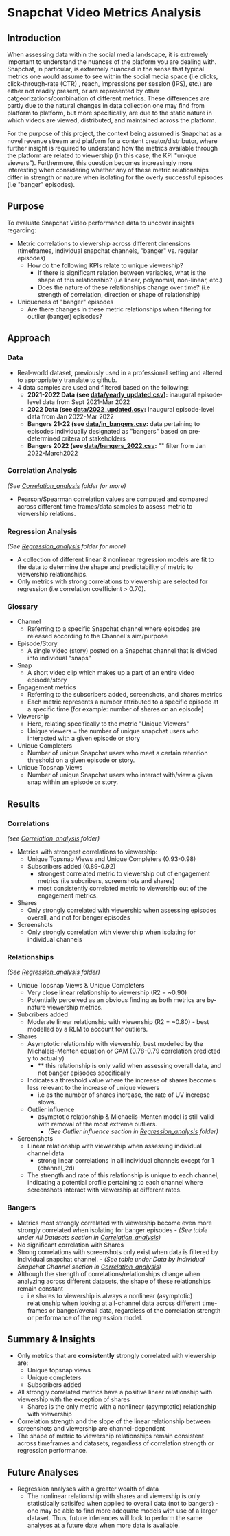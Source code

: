 # Snapchat Video Metrics Analysis

## Introduction 
When assessing data within the social media landscape, it is extremely important to understand the nuances of the platform you are dealing with. Snapchat, in particular, is extremely nuanced in the sense that typical metrics one would assume to see within the social media space (i.e clicks, click-through-rate (CTR) , reach, impressions per session (IPS), etc.) are either not readily present, or are represented by other catgeorizations/combination of different metrics. These differences are partly due to the natural changes in data collection one may find from platform to platform, but more specifically, are due to the static nature in which videos are viewed, distributed, and maintained across the platform. 

For the purpose of this project, the context being assumed is Snapchat as a novel revenue stream and platform for a content creator/distributor, where further insight is required to understand how the metrics available through the platform are related to viewership (in this case, the KPI "unique viewers"). Furthermore, this question becomes increasingly more interesting when considering whether any of these metric relationships differ in strength or nature when isolating for the overly successful episodes (i.e "banger" episodes).

## Purpose 
To evaluate Snapchat Video performance data to uncover insights regarding:
-  Metric correlations to viewership across different dimensions (timeframes, individual snapchat channels, "banger" vs. regular episodes)
    -  How do the following KPIs relate to unique viewership?
        - If there is significant relation between variables, what is the shape of this relationship? (i.e linear, polynomial, non-linear, etc.)
        - Does the nature of these relationships change over time? (i.e strength of correlation, direction or shape of relationship)
-  Uniqueness of "banger" episodes 
    -  Are there changes in these metric relationships when filtering for outlier (banger) episodes?

## Approach 
### Data
- Real-world dataset, previously used in a professional setting and altered to appropriately translate to github.
- 4 data samples are used and filtered based on the following:
    - **2021-2022 Data (see [data/yearly_updated.csv](https://github.com/a-memme/snapchat_correlation_analysis/blob/main/data/yearly_updated.csv)):** inaugural episode-level data from Sept 2021-Mar 2022
    - **2022 Data (see [data/2022_updated.csv](https://github.com/a-memme/snapchat_correlation_analysis/blob/main/data/2022_updated.csv):** Inaugural episode-level data from Jan 2022-Mar 2022
    - **Bangers 21-22 (see [data/in_bangers.csv](https://github.com/a-memme/snapchat_correlation_analysis/blob/main/data/in_bangers.csv):** data pertaining to episodes individually designated as "bangers" based on pre-determined critera of stakeholders
    - **Bangers 2022 (see [data/bangers_2022.csv](https://github.com/a-memme/snapchat_correlation_analysis/blob/main/data/bangers_2022.csv):** "" filter from Jan 2022-March2022 

### Correlation Analysis
*(See [Correlation_analysis](https://github.com/a-memme/snapchat_correlation_analysis/tree/main/Correlation_analysis) folder for more)*
- Pearson/Spearman correlation values are computed and compared across different time frames/data samples to assess metric to viewership relations.

### Regression Analysis
*(See [Regression_analysis](https://github.com/a-memme/snapchat_correlation_analysis/tree/main/Regression_analysis) folder for more)*
- A collection of different linear & nonlinear regression models are fit to the data to determine the shape and predictability of metric to viewership relationships. 
- Only metrics with strong correlations to viewership are selected for regression (i.e correlation coefficient > 0.70).

### Glossary 
- Channel 
    - Referring to a specific Snapchat channel where episodes are released according to the Channel's aim/purpose
- Episode/Story 
    - A single video (story) posted on a Snapchat channel that is divided into individual "snaps"
- Snap
    - A short video clip which makes up a part of an entire video episode/story
- Engagement metrics 
    - Referring to the subscribers added, screenshots, and shares metrics 
    - Each metric represents a number attributed to a specific episode at a specific time (for example: number of shares on an episode)
- Viewership 
    - Here, relating specifically to the metric "Unique Viewers"
    - Unique viewers = the number of unique snapchat users who interacted with a given episode or story
- Unique Completers 
    -  Number of unique Snapchat users who meet a certain retention threshold on a given episode or story.
- Unique Topsnap Views 
    - Number of unique Snapchat users who interact with/view a given snap within an episode or story.


## Results

### Correlations 
*(see [Correlation_analysis](https://github.com/a-memme/snapchat_correlation_analysis/tree/main/Correlation_analysis) folder)*
- Metrics with strongest correlations to viewership:
    - Unique Topsnap Views and Unique Completers (0.93-0.98)
    - Subscribers added (0.89-0.92)
        - strongest correlated metric to viewership out of engagement metrics (i.e subcribers, screenshots and shares)
        - most consistently correlated metric to viewership out of the engagement metrics.  
- Shares 
    - Only strongly correlated with viewership when assessing episodes overall, and not for banger episodes 
- Screenshots 
    - Only strongly correlation with viewership when isolating for individual channels

### Relationships 
*(See [Regression_analysis](https://github.com/a-memme/snapchat_correlation_analysis/tree/main/Regression_analysis) folder)*
- Unique Topsnap Views & Unique Completers 
    - Very close linear relationship to viewership (R2 = ~0.90)
    - Potentially perceived as an obvious finding as both metrics are by-nature viewership metrics. 
- Subcribers added 
    - Moderate linear relationship with viewership (R2 = ~0.80) - best modelled by a RLM to account for outliers.
- Shares 
    - Asymptotic relationship with viewership, best modelled by the Michaleis-Menten equation or GAM (0.78-0.79 correlation predicted y to actual y)
        - ** this relationship is only valid when assessing overall data, and not banger episodes specifically 
    - Indicates a threshold value where the increase of shares becomes less relevant to the increase of unique viewers 
        - i.e as the number of shares increase, the rate of UV increase slows. 
    - Outlier influence 
        - asymptotic relationship & Michaelis-Menten model is still valid with removal of the most extreme outliers. 
            - *(See Outlier influence section in [Regression_analysis](https://github.com/a-memme/snapchat_correlation_analysis/tree/main/Regression_analysis) folder)* 
- Screenshots 
    - Linear relationship with viewership when assessing individual channel data 
        - strong linear correlations in all individual channels except for 1 (channel_2d)
    - The strength and rate of this relationship is unique to each channel, indicating a potential profile pertaining to each channel where screenshots interact with viewership at different rates. 

### Bangers 
- Metrics most strongly correlated with viewership become even more strongly correlated when isolating for banger episodes 
       - *(See table under All Datasets section in [Correlation_analysis](https://github.com/a-memme/snapchat_correlation_analysis/tree/main/Correlation_analysis))*
- No significant correlation with Shares 
- Strong correlations with screenshots only exist when data is filtered by individual snapchat channel. 
        - *(See table under Data by Individual Snapchat Channel section in [Correlation_analysis](https://github.com/a-memme/snapchat_correlation_analysis/tree/main/Correlation_analysis))*
- Although the strength of correlations/relationships change when analyzing across different datasets, the shape of these relationships remain constant 
    - i.e shares to viewership is always a nonlinear (asymptotic) relationship when looking at all-channel data across different time-frames or banger/overall data, regardless of the correlation strength or performance of the regression model.

## Summary & Insights
- Only metrics that are **consistently** strongly correlated with viewership are:
    - Unique topsnap views 
    - Unique completers 
    - Subscribers added 
- All strongly correlated metrics have a positive linear relationship with viewership with the exception of shares
    - Shares is the only metric with a nonlinear (asymptotic) relationship with viewership 
- Correlation strength and the slope of the linear relationship between screenshots and viewership are channel-dependent 
- The shape of metric to viewership relationships remain consistent across timeframes and datasets, regardless of correlation strength or regression performance.

## Future Analyses 
- Regression analyses with a greater wealth of data 
    - The nonlinear relationship with shares and viewership is only statistically satisifed when applied to overall data (not to bangers) - one may be able to find more adequate models with use of a larger dataset. Thus, future inferences will look to perform  the same analyses at a future date when more data is available. 
